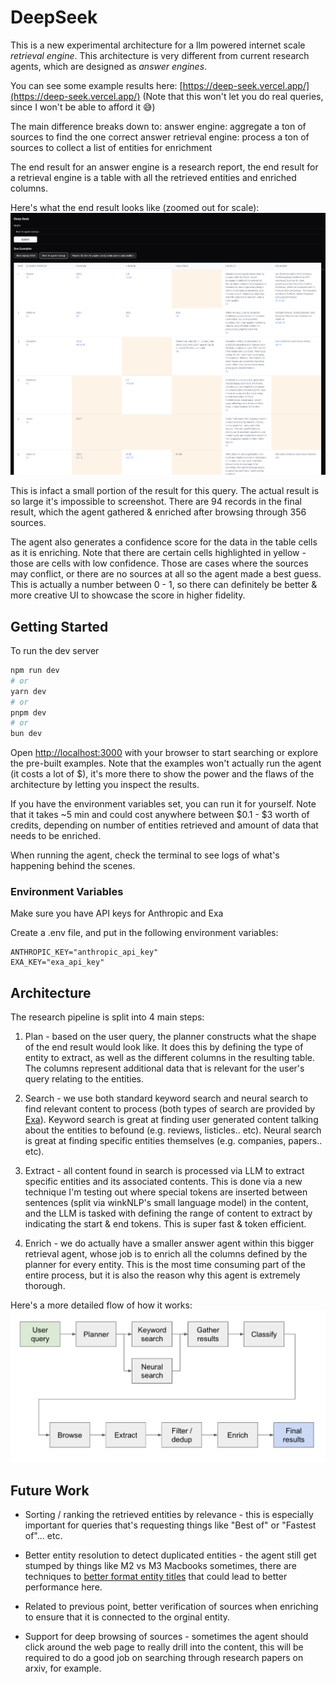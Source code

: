 # DeepSeek

This is a new experimental architecture for a llm powered internet scale _retrieval engine_. This architecture is very different from current research agents, which are designed as _answer engines_.

You can see some example results here: [https://deep-seek.vercel.app/](https://deep-seek.vercel.app/) (Note that this won't let you do real queries, since I won't be able to afford it 😅)

The main difference breaks down to:
answer engine: aggregate a ton of sources to find the one correct answer
retrieval engine: process a ton of sources to collect a list of entities for enrichment

The end result for an answer engine is a research report, the end result for a retrieval engine is a table with all the retrieved entities and enriched columns.

Here's what the end result looks like (zoomed out for scale):
![screenshot](./screenshot.png)

This is infact a small portion of the result for this query. The actual result is so large it's impossible to screenshot. There are 94 records in the final result, which the agent gathered & enriched after browsing through 356 sources.

The agent also generates a confidence score for the data in the table cells as it is enriching. Note that there are certain cells highlighted in yellow - those are cells with low confidence. Those are cases where the sources may conflict, or there are no sources at all so the agent made a best guess. This is actually a number between 0 - 1, so there can definitely be better & more creative UI to showcase the score in higher fidelity.

## Getting Started

To run the dev server

```bash
npm run dev
# or
yarn dev
# or
pnpm dev
# or
bun dev
```

Open [http://localhost:3000](http://localhost:3000) with your browser to start searching or explore the pre-built examples. Note that the examples won't actually run the agent (it costs a lot of $), it's more there to show the power and the flaws of the architecture by letting you inspect the results.

If you have the environment variables set, you can run it for yourself. Note that it takes ~5 min and could cost anywhere between $0.1 - $3 worth of credits, depending on number of entities retrieved and amount of data that needs to be enriched.

When running the agent, check the terminal to see logs of what's happening behind the scenes.

### Environment Variables

Make sure you have API keys for Anthropic and Exa

Create a .env file, and put in the following environment variables:

```
ANTHROPIC_KEY="anthropic_api_key"
EXA_KEY="exa_api_key"
```

## Architecture

The research pipeline is split into 4 main steps:

1. Plan - based on the user query, the planner constructs what the shape of the end result would look like. It does this by defining the type of entity to extract, as well as the different columns in the resulting table. The columns represent additional data that is relevant for the user's query relating to the entities.

2. Search - we use both standard keyword search and neural search to find relevant content to process (both types of search are provided by [Exa](https://exa.ai)). Keyword search is great at finding user generated content talking about the entities to befound (e.g. reviews, listicles.. etc). Neural search is great at finding specific entities themselves (e.g. companies, papers.. etc).

3. Extract - all content found in search is processed via LLM to extract specific entities and its associated contents. This is done via a new technique I'm testing out where special tokens are inserted between sentences (split via winkNLP's small language model) in the content, and the LLM is tasked with defining the range of content to extract by indicating the start & end tokens. This is super fast & token efficient.

4. Enrich - we do actually have a smaller answer agent within this bigger retrieval agent, whose job is to enrich all the columns defined by the planner for every entity. This is the most time consuming part of the entire process, but it is also the reason why this agent is extremely thorough.

Here's a more detailed flow of how it works:
![flow](./flow.png)

## Future Work

- Sorting / ranking the retrieved entities by relevance - this is especially important for queries that's requesting things like "Best of" or "Fastest of"... etc.

- Better entity resolution to detect duplicated entities - the agent still get stumped by things like M2 vs M3 Macbooks sometimes, there are techniques to [better format entity titles](https://eugeneyan.com/writing/product-categorization-api-part-2-data-preparation/) that could lead to better performance here.

- Related to previous point, better verification of sources when enriching to ensure that it is connected to the orginal entity.

- Support for deep browsing of sources - sometimes the agent should click around the web page to really drill into the content, this will be required to do a good job on searching through research papers on arxiv, for example.
